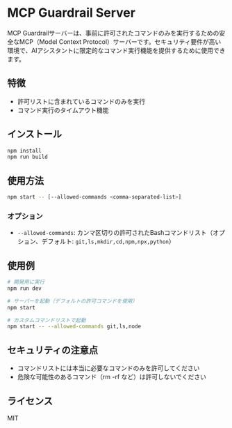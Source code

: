 # MCP Guardrail Server

MCP Guardrailサーバーは、事前に許可されたコマンドのみを実行するための安全なMCP（Model Context Protocol）サーバーです。セキュリティ要件が高い環境で、AIアシスタントに限定的なコマンド実行機能を提供するために使用できます。

## 特徴

- 許可リストに含まれているコマンドのみを実行
- コマンド実行のタイムアウト機能

## インストール

```bash
npm install
npm run build
```

## 使用方法

```bash
npm start -- [--allowed-commands <comma-separated-list>]
```

### オプション

- `--allowed-commands`: カンマ区切りの許可されたBashコマンドリスト（オプション、デフォルト: `git,ls,mkdir,cd,npm,npx,python`）

## 使用例

```bash
# 開発用に実行
npm run dev

# サーバーを起動（デフォルトの許可コマンドを使用）
npm start

# カスタムコマンドリストで起動
npm start -- --allowed-commands git,ls,node
```

## セキュリティの注意点

- コマンドリストには本当に必要なコマンドのみを許可してください
- 危険な可能性のあるコマンド（rm -rf など）は許可しないでください

## ライセンス

MIT
